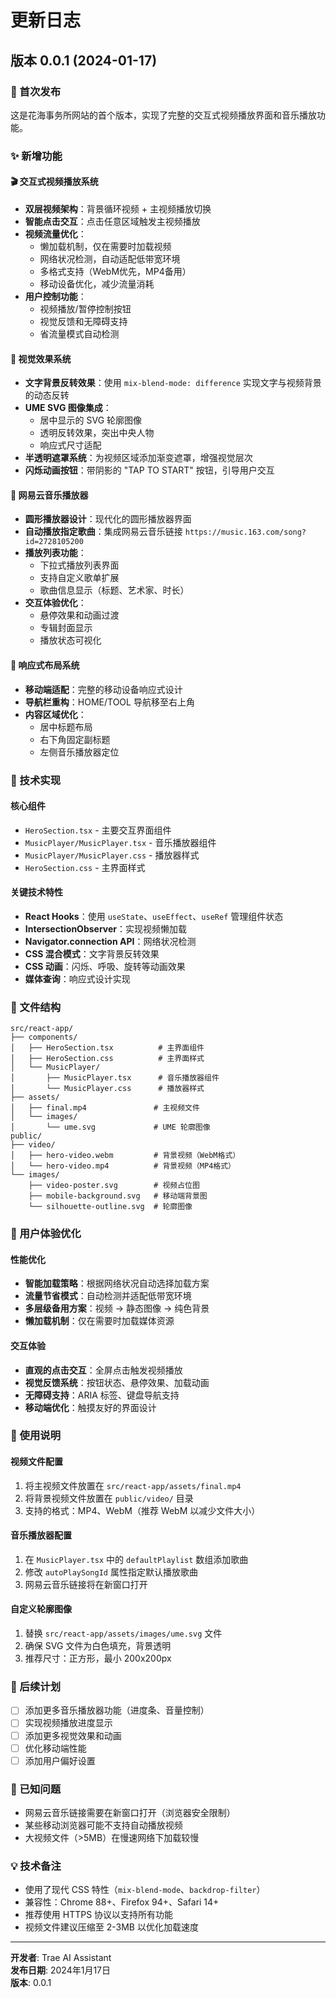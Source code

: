# 更新日志

## 版本 0.0.1 (2024-01-17)

### 🎉 首次发布

这是花海事务所网站的首个版本，实现了完整的交互式视频播放界面和音乐播放功能。

### ✨ 新增功能

#### 🎬 交互式视频播放系统
- **双层视频架构**：背景循环视频 + 主视频播放切换
- **智能点击交互**：点击任意区域触发主视频播放
- **视频流量优化**：
  - 懒加载机制，仅在需要时加载视频
  - 网络状况检测，自动适配低带宽环境
  - 多格式支持（WebM优先，MP4备用）
  - 移动设备优化，减少流量消耗
- **用户控制功能**：
  - 视频播放/暂停控制按钮
  - 视觉反馈和无障碍支持
  - 省流量模式自动检测

#### 🎨 视觉效果系统
- **文字背景反转效果**：使用 `mix-blend-mode: difference` 实现文字与视频背景的动态反转
- **UME SVG 图像集成**：
  - 居中显示的 SVG 轮廓图像
  - 透明反转效果，突出中央人物
  - 响应式尺寸适配
- **半透明遮罩系统**：为视频区域添加渐变遮罩，增强视觉层次
- **闪烁动画按钮**：带阴影的 "TAP TO START" 按钮，引导用户交互

#### 🎵 网易云音乐播放器
- **圆形播放器设计**：现代化的圆形播放器界面
- **自动播放指定歌曲**：集成网易云音乐链接 `https://music.163.com/song?id=2728105200`
- **播放列表功能**：
  - 下拉式播放列表界面
  - 支持自定义歌单扩展
  - 歌曲信息显示（标题、艺术家、时长）
- **交互体验优化**：
  - 悬停效果和动画过渡
  - 专辑封面显示
  - 播放状态可视化

#### 📱 响应式布局系统
- **移动端适配**：完整的移动设备响应式设计
- **导航栏重构**：HOME/TOOL 导航移至右上角
- **内容区域优化**：
  - 居中标题布局
  - 右下角固定副标题
  - 左侧音乐播放器定位

### 🔧 技术实现

#### 核心组件
- `HeroSection.tsx` - 主要交互界面组件
- `MusicPlayer/MusicPlayer.tsx` - 音乐播放器组件
- `MusicPlayer/MusicPlayer.css` - 播放器样式
- `HeroSection.css` - 主界面样式

#### 关键技术特性
- **React Hooks**：使用 `useState`、`useEffect`、`useRef` 管理组件状态
- **IntersectionObserver**：实现视频懒加载
- **Navigator.connection API**：网络状况检测
- **CSS 混合模式**：文字背景反转效果
- **CSS 动画**：闪烁、呼吸、旋转等动画效果
- **媒体查询**：响应式设计实现

### 📁 文件结构

```
src/react-app/
├── components/
│   ├── HeroSection.tsx          # 主界面组件
│   ├── HeroSection.css          # 主界面样式
│   └── MusicPlayer/
│       ├── MusicPlayer.tsx      # 音乐播放器组件
│       └── MusicPlayer.css      # 播放器样式
├── assets/
│   ├── final.mp4               # 主视频文件
│   └── images/
│       └── ume.svg             # UME 轮廓图像
public/
├── video/
│   ├── hero-video.webm         # 背景视频（WebM格式）
│   └── hero-video.mp4          # 背景视频（MP4格式）
└── images/
    ├── video-poster.svg        # 视频占位图
    ├── mobile-background.svg   # 移动端背景图
    └── silhouette-outline.svg  # 轮廓图像
```

### 🎯 用户体验优化

#### 性能优化
- **智能加载策略**：根据网络状况自动选择加载方案
- **流量节省模式**：自动检测并适配低带宽环境
- **多层级备用方案**：视频 → 静态图像 → 纯色背景
- **懒加载机制**：仅在需要时加载媒体资源

#### 交互体验
- **直观的点击交互**：全屏点击触发视频播放
- **视觉反馈系统**：按钮状态、悬停效果、加载动画
- **无障碍支持**：ARIA 标签、键盘导航支持
- **移动端优化**：触摸友好的界面设计

### 📝 使用说明

#### 视频文件配置
1. 将主视频文件放置在 `src/react-app/assets/final.mp4`
2. 将背景视频文件放置在 `public/video/` 目录
3. 支持的格式：MP4、WebM（推荐 WebM 以减少文件大小）

#### 音乐播放器配置
1. 在 `MusicPlayer.tsx` 中的 `defaultPlaylist` 数组添加歌曲
2. 修改 `autoPlaySongId` 属性指定默认播放歌曲
3. 网易云音乐链接将在新窗口打开

#### 自定义轮廓图像
1. 替换 `src/react-app/assets/images/ume.svg` 文件
2. 确保 SVG 文件为白色填充，背景透明
3. 推荐尺寸：正方形，最小 200x200px

### 🚀 后续计划

- [ ] 添加更多音乐播放器功能（进度条、音量控制）
- [ ] 实现视频播放进度显示
- [ ] 添加更多视觉效果和动画
- [ ] 优化移动端性能
- [ ] 添加用户偏好设置

### 🐛 已知问题

- 网易云音乐链接需要在新窗口打开（浏览器安全限制）
- 某些移动浏览器可能不支持自动播放视频
- 大视频文件（>5MB）在慢速网络下加载较慢

### 💡 技术备注

- 使用了现代 CSS 特性（`mix-blend-mode`、`backdrop-filter`）
- 兼容性：Chrome 88+、Firefox 94+、Safari 14+
- 推荐使用 HTTPS 协议以支持所有功能
- 视频文件建议压缩至 2-3MB 以优化加载速度

---

**开发者**: Trae AI Assistant  
**发布日期**: 2024年1月17日  
**版本**: 0.0.1